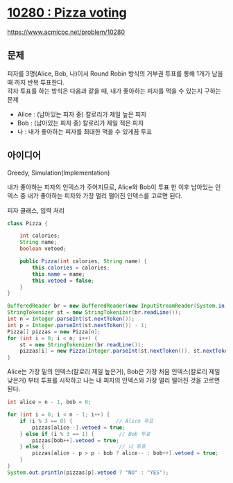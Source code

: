 # [10280 : Pizza voting](https://www.acmicpc.net/problem/10280)
https://www.acmicpc.net/problem/10280

## 문제
피자를 3명(Alice, Bob, 나)이서 Round Robin 방식의 거부권 투표를 통해 1개가 남을 때 까지 반복 투표한다.  
각자 투표를 하는 방식은 다음과 같을 때, 내가 좋아하는 피자를 먹을 수 있는지 구하는 문제
- Alice : (남아있는 피자 중) 칼로리가 제일 높은 피자
- Bob : (남아있는 피자 중) 칼로리가 제일 적은 피자
- 나 : 내가 좋아하는 피자를 최대한 먹을 수 있게끔 투표

## 아이디어
Greedy, Simulation(Implementation)

내가 좋아하는 피자의 인덱스가 주어지므로, Alice와 Bob이 투표 한 이후 남아있는 인덱스 중 내가 좋아하는 피자와 가장 멀리 떨어진 인덱스를 고르면 된다.

피자 클래스, 입력 처리
```java
class Pizza {

    int calories;
    String name;
    boolean vetoed;

    public Pizza(int calories, String name) {
        this.calories = calories;
        this.name = name;
        this.vetoed = false;
    }
}

BufferedReader br = new BufferedReader(new InputStreamReader(System.in));
StringTokenizer st = new StringTokenizer(br.readLine());
int n = Integer.parseInt(st.nextToken());
int p = Integer.parseInt(st.nextToken()) - 1;
Pizza[] pizzas = new Pizza[n];
for (int i = 0; i < n; i++) {
    st = new StringTokenizer(br.readLine());
    pizzas[i] = new Pizza(Integer.parseInt(st.nextToken()), st.nextToken());
}
```

Alice는 가장 밑의 인덱스(칼로리 제일 높은거), Bob은 가장 처음 인덱스(칼로리 제일 낮은거) 부터 투표를 시작하고 나는 내 피자의 인덱스와 가장 멀리 떨어진 것을 고르면 된다.
```java
int alice = n - 1, bob = 0;

for (int i = 0; i < n - 1; i++) {
    if (i % 3 == 0) {              // Alice 투표
        pizzas[alice--].vetoed = true;
    } else if (i % 3 == 1) {        // Bob 투표
        pizzas[bob++].vetoed = true;
    } else {                        // 나 투표
        pizzas[alice - p > p - bob ? alice-- : bob++].vetoed = true;
    }
}
System.out.println(pizzas[p].vetoed ? "NO" : "YES");
```
